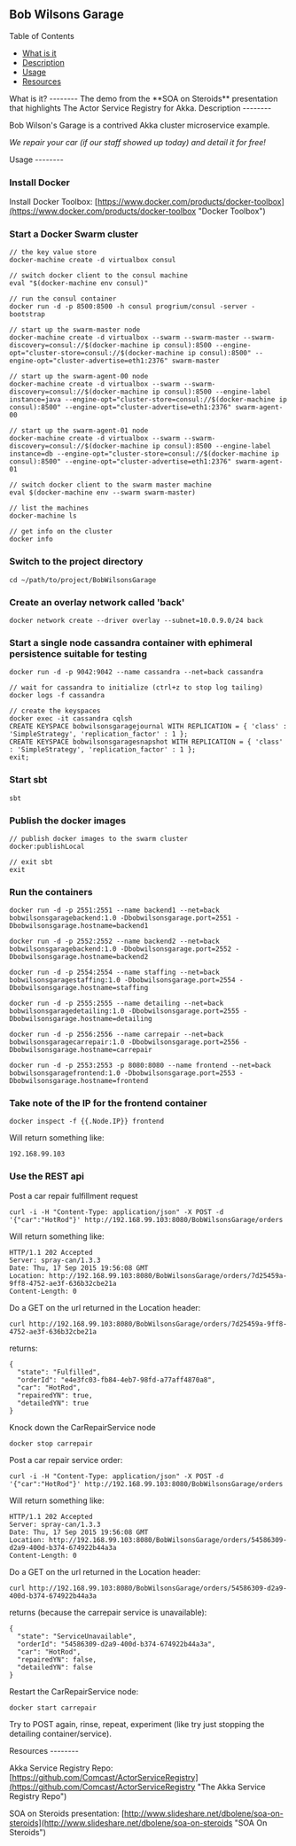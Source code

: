 ## Bob Wilsons Garage ##

Table of Contents

 * [What is it](#what)
 * [Description](#description)
 * [Usage](#usage)
 * [Resources](#resources)

<a name="what">
What is it?
--------
</a>
The demo from the **SOA on Steroids** presentation that highlights The Actor Service Registry for Akka.

<a name="description">
Description
--------
</a>

Bob Wilson's Garage is a contrived Akka cluster microservice example.

*We repair your car (if our staff showed up today) and detail it for free!*

<a name="usage">
Usage
--------
</a>

### Install Docker

Install Docker Toolbox: [https://www.docker.com/products/docker-toolbox](https://www.docker.com/products/docker-toolbox "Docker Toolbox")

### Start a Docker Swarm cluster

```
// the key value store
docker-machine create -d virtualbox consul

// switch docker client to the consul machine
eval "$(docker-machine env consul)"

// run the consul container
docker run -d -p 8500:8500 -h consul progrium/consul -server -bootstrap

// start up the swarm-master node
docker-machine create -d virtualbox --swarm --swarm-master --swarm-discovery=consul://$(docker-machine ip consul):8500 --engine-opt="cluster-store=consul://$(docker-machine ip consul):8500" --engine-opt="cluster-advertise=eth1:2376" swarm-master

// start up the swarm-agent-00 node
docker-machine create -d virtualbox --swarm --swarm-discovery=consul://$(docker-machine ip consul):8500 --engine-label instance=java --engine-opt="cluster-store=consul://$(docker-machine ip consul):8500" --engine-opt="cluster-advertise=eth1:2376" swarm-agent-00

// start up the swarm-agent-01 node
docker-machine create -d virtualbox --swarm --swarm-discovery=consul://$(docker-machine ip consul):8500 --engine-label instance=db --engine-opt="cluster-store=consul://$(docker-machine ip consul):8500" --engine-opt="cluster-advertise=eth1:2376" swarm-agent-01

// switch docker client to the swarm master machine
eval $(docker-machine env --swarm swarm-master)

// list the machines
docker-machine ls

// get info on the cluster
docker info
```

### Switch to the project directory

```
cd ~/path/to/project/BobWilsonsGarage
```

### Create an overlay network called 'back'

```
docker network create --driver overlay --subnet=10.0.9.0/24 back
```

### Start a single node cassandra container with ephimeral persistence suitable for testing

```
docker run -d -p 9042:9042 --name cassandra --net=back cassandra

// wait for cassandra to initialize (ctrl+z to stop log tailing)
docker logs -f cassandra

// create the keyspaces
docker exec -it cassandra cqlsh
CREATE KEYSPACE bobwilsonsgaragejournal WITH REPLICATION = { 'class' : 'SimpleStrategy', 'replication_factor' : 1 };
CREATE KEYSPACE bobwilsonsgaragesnapshot WITH REPLICATION = { 'class' : 'SimpleStrategy', 'replication_factor' : 1 };
exit;
```

### Start sbt 

```
sbt
```

### Publish the docker images 

```
// publish docker images to the swarm cluster
docker:publishLocal

// exit sbt
exit
```

### Run the containers 

```
docker run -d -p 2551:2551 --name backend1 --net=back bobwilsonsgaragebackend:1.0 -Dbobwilsonsgarage.port=2551 -Dbobwilsonsgarage.hostname=backend1

docker run -d -p 2552:2552 --name backend2 --net=back bobwilsonsgaragebackend:1.0 -Dbobwilsonsgarage.port=2552 -Dbobwilsonsgarage.hostname=backend2

docker run -d -p 2554:2554 --name staffing --net=back bobwilsonsgaragestaffing:1.0 -Dbobwilsonsgarage.port=2554 -Dbobwilsonsgarage.hostname=staffing

docker run -d -p 2555:2555 --name detailing --net=back bobwilsonsgaragedetailing:1.0 -Dbobwilsonsgarage.port=2555 -Dbobwilsonsgarage.hostname=detailing

docker run -d -p 2556:2556 --name carrepair --net=back bobwilsonsgaragecarrepair:1.0 -Dbobwilsonsgarage.port=2556 -Dbobwilsonsgarage.hostname=carrepair

docker run -d -p 2553:2553 -p 8080:8080 --name frontend --net=back bobwilsonsgaragefrontend:1.0 -Dbobwilsonsgarage.port=2553 -Dbobwilsonsgarage.hostname=frontend
```


### Take note of the IP for the frontend container
```
docker inspect -f {{.Node.IP}} frontend
```

Will return something like:

```
192.168.99.103
```
### Use the REST api

Post a car repair fulfillment request

```
curl -i -H "Content-Type: application/json" -X POST -d '{"car":"HotRod"}' http://192.168.99.103:8080/BobWilsonsGarage/orders
```

Will return something like:

```
HTTP/1.1 202 Accepted
Server: spray-can/1.3.3
Date: Thu, 17 Sep 2015 19:56:08 GMT
Location: http://192.168.99.103:8080/BobWilsonsGarage/orders/7d25459a-9ff8-4752-ae3f-636b32cbe21a
Content-Length: 0
```

Do a GET on the url returned in the Location header:

```
curl http://192.168.99.103:8080/BobWilsonsGarage/orders/7d25459a-9ff8-4752-ae3f-636b32cbe21a
```

returns:

```
{
  "state": "Fulfilled",
  "orderId": "e4e3fc03-fb84-4eb7-98fd-a77aff4870a8",
  "car": "HotRod",
  "repairedYN": true,
  "detailedYN": true
}
```
Knock down the CarRepairService node

```
docker stop carrepair
```

Post a car repair service order:

```
curl -i -H "Content-Type: application/json" -X POST -d '{"car":"HotRod"}' http://192.168.99.103:8080/BobWilsonsGarage/orders
```

Will return something like:

```
HTTP/1.1 202 Accepted
Server: spray-can/1.3.3
Date: Thu, 17 Sep 2015 19:56:08 GMT
Location: http://192.168.99.103:8080/BobWilsonsGarage/orders/54586309-d2a9-400d-b374-674922b44a3a
Content-Length: 0
```

Do a GET on the url returned in the Location header:

```
curl http://192.168.99.103:8080/BobWilsonsGarage/orders/54586309-d2a9-400d-b374-674922b44a3a
```

returns (because the carrepair service is unavailable):

```
{
  "state": "ServiceUnavailable",
  "orderId": "54586309-d2a9-400d-b374-674922b44a3a",
  "car": "HotRod",
  "repairedYN": false,
  "detailedYN": false
}
```



Restart the CarRepairService node:

```
docker start carrepair
```

Try to POST again, rinse, repeat, experiment (like try just stopping the detailing container/service).


<a name="resources">
Resources
--------
</a>

Akka Service Registry Repo: [https://github.com/Comcast/ActorServiceRegistry](https://github.com/Comcast/ActorServiceRegistry "The Akka Service Registry Repo")

SOA on Steroids presentation: [http://www.slideshare.net/dbolene/soa-on-steroids](http://www.slideshare.net/dbolene/soa-on-steroids "SOA On Steroids")

